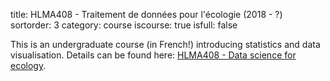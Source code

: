 title: HLMA408 - Traitement de données pour l'écologie (2018 - ?)
sortorder: 3
category: course
iscourse: true
isfull: false

This is an undergraduate course (in French!) introducing statistics and data visualisation.
Details can be found here: [HLMA408 - Data science for ecology](HLMA408.html).
